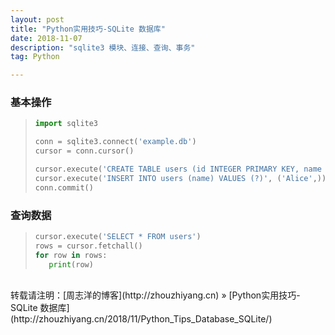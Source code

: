 ```yaml
---
layout: post
title: "Python实用技巧-SQLite 数据库"
date: 2018-11-07 
description: "sqlite3 模块、连接、查询、事务"
tag: Python 

---
```


### 基本操作

>```python
>import sqlite3
>
>conn = sqlite3.connect('example.db')
>cursor = conn.cursor()
>
>cursor.execute('CREATE TABLE users (id INTEGER PRIMARY KEY, name TEXT)')
>cursor.execute('INSERT INTO users (name) VALUES (?)', ('Alice',))
>conn.commit()
>```

### 查询数据

>```python
>cursor.execute('SELECT * FROM users')
>rows = cursor.fetchall()
>for row in rows:
>    print(row)
>```

<br>
转载请注明：[周志洋的博客](http://zhouzhiyang.cn) » [Python实用技巧-SQLite 数据库](http://zhouzhiyang.cn/2018/11/Python_Tips_Database_SQLite/) 


